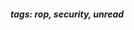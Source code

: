 <!-- Please prefix the notes with the date as in [22/12/2020] -->

##### tags: rop, security, unread